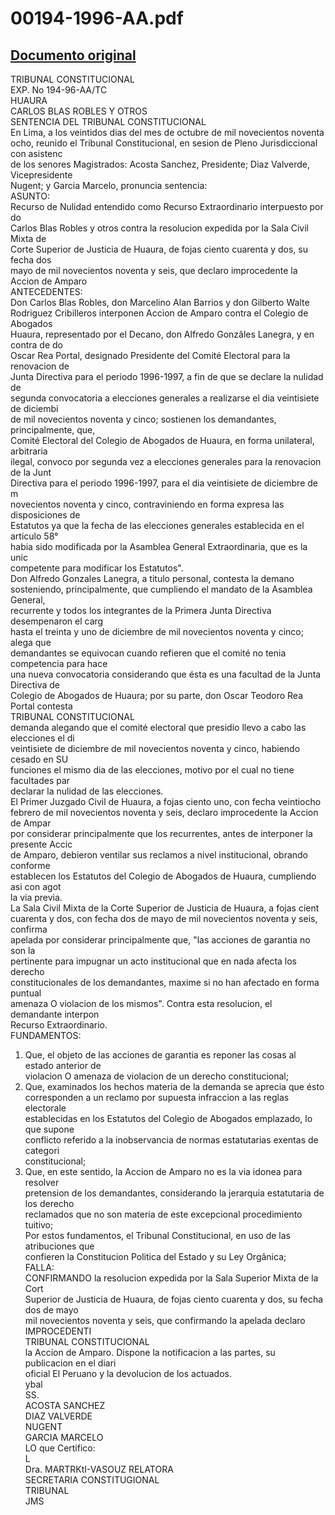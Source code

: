 
00194-1996-AA.pdf
=================
  
[Documento original](https://tc.gob.pe/jurisprudencia/1999/00194-1996-AA.pdf)  
---  
TRIBUNAL CONSTITUCIONAL  
EXP. No 194-96-AA/TC  
HUAURA  
CARLOS BLAS ROBLES Y OTROS  
SENTENCIA DEL TRIBUNAL CONSTITUCIONAL  
En Lima, a los veintidos dias del mes de octubre de mil novecientos noventa  
ocho, reunido el Tribunal Constitucional, en sesion de Pleno Jurisdiccional con asistenc  
de los senores Magistrados: Acosta Sanchez, Presidente; Diaz Valverde, Vicepresidente  
Nugent; y Garcia Marcelo, pronuncia sentencia:  
ASUNTO:  
Recurso de Nulidad entendido como Recurso Extraordinario interpuesto por do  
Carlos Blas Robles y otros contra la resolucion expedida por la Sala Civil Mixta de  
Corte Superior de Justicia de Huaura, de fojas ciento cuarenta y dos, su fecha dos  
mayo de mil novecientos noventa y seis, que declaro improcedente la Accion de Amparo  
ANTECEDENTES:  
Don Carlos Blas Robles, don Marcelino Alan Barrios y don Gilberto Walte  
Rodriguez Cribilleros interponen Accion de Amparo contra el Colegio de Abogados  
Huaura, representado por el Decano, don Alfredo Gonzâles Lanegra, y en contra de do  
Oscar Rea Portal, designado Presidente del Comité Electoral para la renovacion de  
Junta Directiva para el periodo 1996-1997, a fin de que se declare la nulidad de  
segunda convocatoria a elecciones generales a realizarse el dia veintisiete de diciembi  
de mil novecientos noventa y cinco; sostienen los demandantes, principalmente, que,  
Comité Electoral del Colegio de Abogados de Huaura, en forma unilateral, arbitraria  
ilegal, convoco por segunda vez a elecciones generales para la renovacion de la Junt  
Directiva para el periodo 1996-1997, para el dia veintisiete de diciembre de m  
novecientos noventa y cinco, contraviniendo en forma expresa las disposiciones de  
Estatutos ya que la fecha de las elecciones generales establecida en el articulo 58°  
habia sido modificada por la Asamblea General Extraordinaria, que es la unic  
competente para modificar los Estatutos".  
Don Alfredo Gonzales Lanegra, a titulo personal, contesta la demano  
sosteniendo, principalmente, que cumpliendo el mandato de la Asamblea General,  
recurrente y todos los integrantes de la Primera Junta Directiva desempenaron el carg  
hasta el treinta y uno de diciembre de mil novecientos noventa y cinco; alega que  
demandantes se equivocan cuando refieren que el comité no tenia competencia para hace  
una nueva convocatoria considerando que ésta es una facultad de la Junta Directiva de  
Colegio de Abogados de Huaura; por su parte, don Oscar Teodoro Rea Portal contesta  
TRIBUNAL CONSTITUCIONAL  
demanda alegando que el comité electoral que presidio llevo a cabo las elecciones el di  
veintisiete de diciembre de mil novecientos noventa y cinco, habiendo cesado en SU  
funciones el mismo dia de las elecciones, motivo por el cual no tiene facultades par  
declarar la nulidad de las elecciones.  
El Primer Juzgado Civil de Huaura, a fojas ciento uno, con fecha veintiocho  
febrero de mil novecientos noventa y seis, declaro improcedente la Accion de Ampar  
por considerar principalmente que los recurrentes, antes de interponer la presente Accic  
de Amparo, debieron ventilar sus reclamos a nivel institucional, obrando conforme  
establecen los Estatutos del Colegio de Abogados de Huaura, cumpliendo asi con agot  
la via previa.  
La Sala Civil Mixta de la Corte Superior de Justicia de Huaura, a fojas cient  
cuarenta y dos, con fecha dos de mayo de mil novecientos noventa y seis, confirma  
apelada por considerar principalmente que, "las acciones de garantia no son la  
pertinente para impugnar un acto institucional que en nada afecta los derecho  
constitucionales de los demandantes, maxime si no han afectado en forma puntual  
amenaza O violacion de los mismos". Contra esta resolucion, el demandante interpon  
Recurso Extraordinario.  
FUNDAMENTOS:  
1. Que, el objeto de las acciones de garantia es reponer las cosas al estado anterior de  
violacion O amenaza de violacion de un derecho constitucional;  
2. Que, examinados los hechos materia de la demanda se aprecia que ésto  
corresponden a un reclamo por supuesta infraccion a las reglas electorale  
establecidas en los Estatutos del Colegio de Abogados emplazado, lo que supone  
conflicto referido a la inobservancia de normas estatutarias exentas de categori  
constitucional;  
3. Que, en este sentido, la Accion de Amparo no es la via idonea para resolver  
pretension de los demandantes, considerando la jerarquia estatutaria de los derecho  
reclamados que no son materia de este excepcional procedimiento tuitivo;  
Por estos fundamentos, el Tribunal Constitucional, en uso de las atribuciones que  
confieren la Constitucion Politica del Estado y su Ley Orgânica;  
FALLA:  
CONFIRMANDO la resolucion expedida por la Sala Superior Mixta de la Cort  
Superior de Justicia de Huaura, de fojas ciento cuarenta y dos, su fecha dos de mayo  
mil novecientos noventa y seis, que confirmando la apelada declaro IMPROCEDENTI  
TRIBUNAL CONSTITUCIONAL  
la Accion de Amparo. Dispone la notificacion a las partes, su publicacion en el diari  
oficial El Peruano y la devolucion de los actuados.  
ybal  
SS.  
ACOSTA SANCHEZ  
DIAZ VALVERDE  
NUGENT  
GARCIA MARCELO  
LO que Certifico:  
L  
Dra. MARTRKtI-VASOUZ RELATORA  
SECRETARIA CONSTITUGIONAL  
TRIBUNAL  
JMS